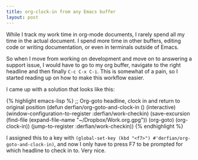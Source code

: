 ```yaml
---
title: org-clock-in from any Emacs buffer
layout: post
---
```


While I track my work time in org-mode documents, I rarely spend all
my time in the actual document. I spend more time in other buffers,
editing code or writing documentation, or even in terminals outside of
Emacs.

So when I move from working on development and move on to answering a
support issue, I would have to go to my org buffer, navigate to the
right headline and then finally `C-c C-x C-i`. This is somewhat of a
pain, so I started reading up on how to make this workflow easier.

I came up with a solution that looks like this:

{% highlight emacs-lisp %}
;; Org-goto headline, clock in and return to original position
(defun derfian/org-goto-and-clock-in ()
  (interactive)
  (window-configuration-to-register :derfian/work-checkin)
  (save-excursion
    (find-file (expand-file-name "~/Dropbox/Work.org.gpg"))
    (org-goto)
    (org-clock-in))
  (jump-to-register :derfian/work-checkin))
{% endhighlight %}

I assigned this to a key with
`(global-set-key (kbd "<f7>") #'derfian/org-goto-and-clock-in)`, and
now I only have to press F7 to be prompted for which headline
to check in to. Very nice.
